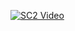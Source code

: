 
[![SC2 Video](https://img.youtube.com/vi/yBsWza2039o/0.jpg)](https://www.youtube.com/watch?v=yBsWza2039o)
